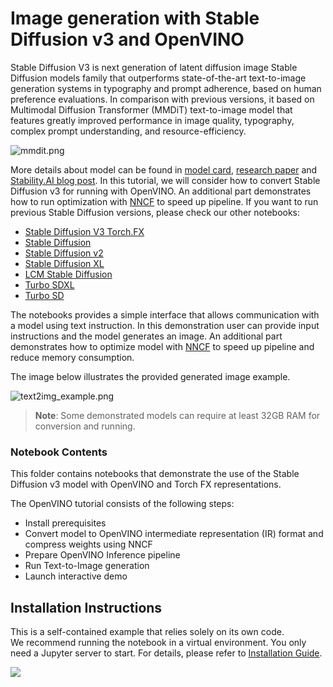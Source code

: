 # Image generation with Stable Diffusion v3 and OpenVINO

Stable Diffusion V3 is next generation of latent diffusion image Stable Diffusion models family that  outperforms state-of-the-art text-to-image generation systems in typography and prompt adherence, based on human preference evaluations. In comparison with previous versions, it based on Multimodal Diffusion Transformer (MMDiT) text-to-image model that features greatly improved performance in image quality, typography, complex prompt understanding, and resource-efficiency.

![mmdit.png](https://github.com/openvinotoolkit/openvino_notebooks/assets/29454499/dd079427-89f2-4d28-a10e-c80792d750bf)

More details about model can be found in [model card](https://huggingface.co/stabilityai/stable-diffusion-3-medium), [research paper](https://stability.ai/news/stable-diffusion-3-research-paper) and [Stability.AI blog post](https://stability.ai/news/stable-diffusion-3-medium).
In this tutorial, we will consider how to convert Stable Diffusion v3 for running with OpenVINO. An additional part demonstrates how to run optimization with [NNCF](https://github.com/openvinotoolkit/nncf/) to speed up pipeline.
If you want to run previous Stable Diffusion versions, please check our other notebooks:

* [Stable Diffusion V3 Torch.FX](../stable-diffusion-v3-torch-fx)
* [Stable Diffusion](../stable-diffusion-text-to-image)
* [Stable Diffusion v2](../stable-diffusion-v2-infinite-zoom)
* [Stable Diffusion XL](../stable-diffusion-xl)
* [LCM Stable Diffusion](../latent-consistency-models-image-generation)
* [Turbo SDXL](../sdxl-turbo)
* [Turbo SD](../sketch-to-image-pix2pix-turbo)


The notebooks provides a simple interface that allows communication with a model using text instruction. In this demonstration user can provide input instructions and the model generates an image. An additional part demonstrates how to optimize model with [NNCF](https://github.com/openvinotoolkit/nncf/) to speed up pipeline and reduce memory consumption.

The image below illustrates the provided generated image example.

![text2img_example.png](https://github.com/openvinotoolkit/openvino_notebooks/assets/29454499/ac99098c-66ec-4b7b-9e01-e80625f1dc3f)

>**Note**: Some demonstrated models can require at least 32GB RAM for conversion and running.

### Notebook Contents

This folder contains notebooks that demonstrate the use of the Stable Diffusion v3 model with OpenVINO and Torch FX representations.

The OpenVINO tutorial consists of the following steps:

- Install prerequisites
- Convert model to OpenVINO intermediate representation (IR) format and compress weights using NNCF
- Prepare OpenVINO Inference pipeline
- Run Text-to-Image generation
- Launch interactive demo

## Installation Instructions

This is a self-contained example that relies solely on its own code.</br>
We recommend  running the notebook in a virtual environment. You only need a Jupyter server to start.
For details, please refer to [Installation Guide](../../README.md).

<img referrerpolicy="no-referrer-when-downgrade" src="https://static.scarf.sh/a.png?x-pxid=5b5a4db0-7875-4bfb-bdbd-01698b5b1a77&file=notebooks/stable-diffusion-v3/README.md" />
